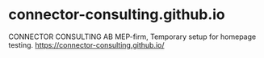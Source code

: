 # connector-consulting.github.io
CONNECTOR CONSULTING AB
MEP-firm, Temporary setup for homepage testing.
https://connector-consulting.github.io/
